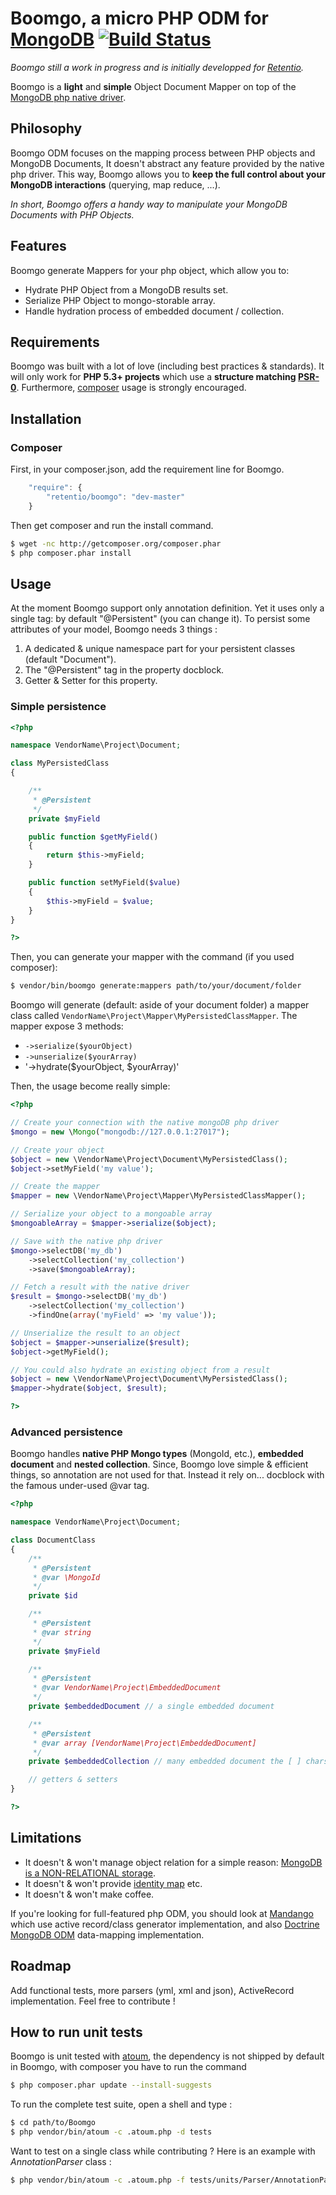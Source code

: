 Boomgo, a micro PHP ODM for [MongoDB](http://www.mongodb.org/) [![Build Status](https://secure.travis-ci.org/Retentio/Boomgo.png)](http://travis-ci.org/Retentio/Boomgo)
=============================================================================================================================

_Boomgo still a work in progress and is initially developped for [Retentio](http://retent.io)._

Boomgo is a **light** and **simple** Object Document Mapper on top of the [MongoDB php native driver](http://php.net/mongo).

Philosophy
-------------

Boomgo ODM focuses on the mapping process between PHP objects and MongoDB Documents, It doesn't abstract any feature provided by the native php driver. This way, Boomgo allows you to **keep the full control about your MongoDB interactions** (querying, map reduce, ...).

_In short, Boomgo offers a handy way to manipulate your MongoDB Documents with PHP Objects._

Features
--------

Boomgo generate Mappers for your php object, which allow you to:

* Hydrate PHP Object from a MongoDB results set.
* Serialize PHP Object to mongo-storable array.
* Handle hydration process of embedded document / collection.

Requirements
------------

Boomgo was built with a lot of love (including best practices & standards).
It will only work for **PHP 5.3+ projects** which use a **structure matching [PSR-0](https://github.com/php-fig/fig-standards/blob/master/accepted/PSR-0.md)**.
Furthermore, [composer](http://getcomposer.org/) usage is strongly encouraged.

Installation
------------

### Composer

First, in your composer.json, add the requirement line for Boomgo.

```javascript
    "require": {
        "retentio/boomgo": "dev-master"
    }
```

Then get composer and run the install command.

```bash
$ wget -nc http://getcomposer.org/composer.phar
$ php composer.phar install
```

Usage
-----

At the moment Boomgo support only annotation definition. Yet it uses only a single tag: by default "@Persistent" (you can change it).
To persist some attributes of your model, Boomgo needs 3 things :

1. A dedicated & unique namespace part for your persistent classes (default "Document").
1. The "@Persistent" tag in the property docblock.
2. Getter & Setter for this property.


### Simple persistence

```php
<?php

namespace VendorName\Project\Document;

class MyPersistedClass
{

    /**
     * @Persistent
     */
    private $myField

    public function $getMyField()
    {
        return $this->myField;
    }

    public function setMyField($value)
    {
        $this->myField = $value;
    }
}

?>
```

Then, you can generate your mapper with the command (if you used composer):

```bash
$ vendor/bin/boomgo generate:mappers path/to/your/document/folder
```

Boomgo will generate (default: aside of your document folder) a mapper class called `VendorName\Project\Mapper\MyPersistedClassMapper`.
The mapper expose 3 methods:

* `->serialize($yourObject)`
* `->unserialize($yourArray)`
* '->hydrate($yourObject, $yourArray)'

Then, the usage become really simple:

```php
<?php

// Create your connection with the native mongoDB php driver
$mongo = new \Mongo("mongodb://127.0.0.1:27017");

// Create your object
$object = new \VendorName\Project\Document\MyPersistedClass();
$object->setMyField('my value');

// Create the mapper
$mapper = new \VendorName\Project\Mapper\MyPersistedClassMapper();

// Serialize your object to a mongoable array
$mongoableArray = $mapper->serialize($object);

// Save with the native php driver
$mongo->selectDB('my_db')
    ->selectCollection('my_collection')
    ->save($mongoableArray);

// Fetch a result with the native driver
$result = $mongo->selectDB('my_db')
    ->selectCollection('my_collection')
    ->findOne(array('myField' => 'my value'));

// Unserialize the result to an object
$object = $mapper->unserialize($result);
$object->getMyField();

// You could also hydrate an existing object from a result
$object = new \VendorName\Project\Document\MyPersistedClass();
$mapper->hydrate($object, $result);

?>
```

### Advanced persistence

Boomgo handles **native PHP Mongo types** (MongoId, etc.), **embedded document** and **nested collection**.
Since, Boomgo love simple & efficient things, so annotation are not used for that. Instead it rely on... docblock with the famous under-used @var tag.

```php
<?php

namespace VendorName\Project\Document;

class DocumentClass
{
    /**
     * @Persistent
     * @var \MongoId
     */
    private $id

    /**
     * @Persistent
     * @var string
     */
    private $myField

    /**
     * @Persistent
     * @var VendorName\Project\EmbeddedDocument
     */
    private $embeddedDocument // a single embedded document

    /**
     * @Persistent
     * @var array [VendorName\Project\EmbeddedDocument]
     */
    private $embeddedCollection // many embedded document the [ ] chars are mandatory

    // getters & setters
}

?>
```

Limitations
-----------

* It doesn't & won't manage object relation for a simple reason: [MongoDB is a NON-RELATIONAL storage](http://www.mongodb.org/display/DOCS/Database+References).
* It doesn't & won't provide [identity map](http://en.wikipedia.org/wiki/Identity_map) etc.
* It doesn't & won't make coffee.

If you're looking for full-featured php ODM, you should look at [Mandango](https://github.com/mandango/mandango) which use active record/class generator implementation, and also [Doctrine MongoDB ODM](http://www.doctrine-project.org/projects/mongodb_odm/current/docs/en) data-mapping implementation.

Roadmap
-------

Add functional tests, more parsers (yml, xml and json), ActiveRecord implementation. Feel free to contribute !


How to run unit tests
---------------------

Boomgo is unit tested with [atoum](https://github.com/mageekguy/atoum), the dependency is not shipped by default in Boomgo, with composer you have to run the command
```bash
$ php composer.phar update --install-suggests
```

To run the complete test suite, open a shell and type :

``` bash
$ cd path/to/Boomgo
$ php vendor/bin/atoum -c .atoum.php -d tests
```

Want to test on a single class while contributing ? Here is an example with _AnnotationParser_ class :

``` bash
$ php vendor/bin/atoum -c .atoum.php -f tests/units/Parser/AnnotationParser.php
```

